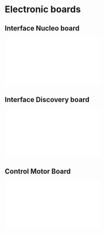 # Electronic boards

## Interface Nucleo board

![GeiCarArchiceture](./figures/Interface_Carte_Nucleo_2.pdf)


## Interface Discovery board

![GeiCarArchiceture](./figures/Voiture3_Discovery_Schematic.pdf)

## Control Motor Board 

![GeiCarArchiceture](./figures/Carte_Commande_Moteur.pdf)